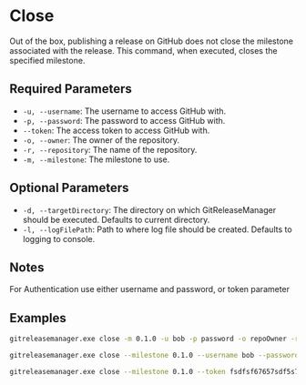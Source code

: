 # Close

Out of the box, publishing a release on GitHub does not close the milestone associated with the release.  This command, when executed, closes the specified milestone.

## **Required Parameters**

* `-u, --username`: The username to access GitHub with.
* `-p, --password`: The password to access GitHub with.
* `--token`: The access token to access GitHub with.
* `-o, --owner`: The owner of the repository.
* `-r, --repository`: The name of the repository.
* `-m, --milestone`: The milestone to use.

## **Optional Parameters**

* `-d, --targetDirectory`: The directory on which GitReleaseManager should be executed. Defaults to current directory.
* `-l, --logFilePath`: Path to where log file should be created. Defaults to logging to console.

## **Notes**

For Authentication use either username and password, or token parameter

## **Examples**

```bash
gitreleasemanager.exe close -m 0.1.0 -u bob -p password -o repoOwner -r repo

gitreleasemanager.exe close --milestone 0.1.0 --username bob --password password --owner repoOwner --repository repo

gitreleasemanager.exe close --milestone 0.1.0 --token fsdfsf67657sdf5s7d5f --owner repoOwner --repository repo
```